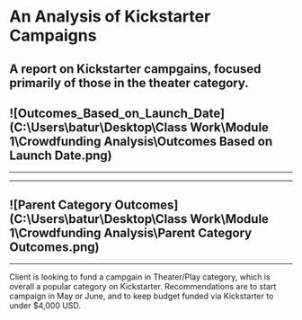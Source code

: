 # An Analysis of Kickstarter Campaigns
A report on Kickstarter campgains, focused primarily of those in the theater category.
---
![Outcomes_Based_on_Launch_Date](C:\Users\batur\Desktop\Class Work\Module 1\Crowdfunding Analysis\Outcomes Based on Launch Date.png)
---
---
---
![Parent Category Outcomes]
(C:\Users\batur\Desktop\Class Work\Module 1\Crowdfunding Analysis\Parent Category Outcomes.png)
---
---
Client is looking to fund a campgain in Theater/Play category, which is overall a popular category on Kickstarter. Recommendations are to start campaign in
May or June, and to keep budget funded via Kickstarter to under $4,000 USD.
